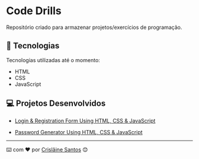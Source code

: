 # Code Drills

Repositório criado para armazenar projetos/exercícios de programação.

## 🚀 Tecnologias

Tecnologias utilizadas até o momento:

- HTML
- CSS
- JavaScript


## 💻 Projetos Desenvolvidos

- [Login & Registration Form Using HTML, CSS & JavaScript](./form-login-registration/)

- [Password Generator Using HTML, CSS & JavaScript](./password-generator/)


---
⌨️ com ❤️ por [Crislâine Santos](https://gist.github.com/crislainesc) 😊
